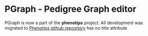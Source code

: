 PGraph - Pedigree Graph editor
====================

PGraph is now a part of the **phenotips** project. All development was migrated to [Phenotips github repository](https://github.com/phenotips/phenotips) has no title attribute
